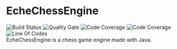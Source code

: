 # EcheChessEngine
![Build Status](https://travis-ci.org/EcheChess/EcheChessEngine.svg?branch=develop)
![Quality Gate](https://sonarcloud.io/api/project_badges/measure?project=ca.watier.echechess.engine:echechess-engine&metric=alert_status)
![Code Coverage](https://sonarcloud.io/api/project_badges/measure?project=ca.watier.echechess.engine:echechess-engine&metric=security_rating)
![Code Coverage](https://sonarcloud.io/api/project_badges/measure?project=ca.watier.echechess.engine:echechess-engine&metric=reliability_rating)
![Line Of Codes](https://sonarcloud.io/api/project_badges/measure?project=ca.watier.echechess.engine:echechess-engine&metric=ncloc)
<br>
EcheChessEngine is a chess game engine made with Java.
